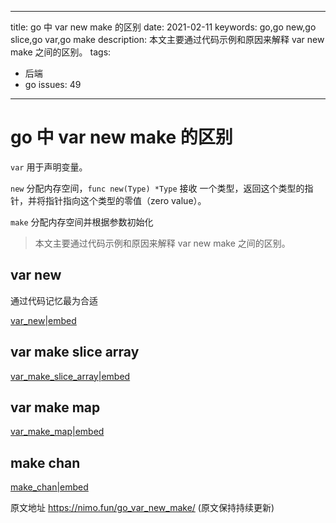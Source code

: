----
title: go 中 var new make 的区别
date: 2021-02-11
keywords: go,go new,go slice,go var,go make
description: 本文主要通过代码示例和原因来解释 var new make 之间的区别。
tags:
- 后端
- go
issues: 49
----


# go 中 var new make 的区别

`var` 用于声明变量。

`new` 分配内存空间，`func new(Type) *Type` 接收 一个类型，返回这个类型的指针，并将指针指向这个类型的零值（zero value）。

`make` 分配内存空间并根据参数初始化

> 本文主要通过代码示例和原因来解释 var new make 之间的区别。

## var new


通过代码记忆最为合适

[var_new|embed](./var_new_make/var_new/main.go)

## var make slice array

[var_make_slice_array|embed](./var_new_make/var_make_slice_array/doc_test.go)

## var make map

[var_make_map|embed](./var_new_make/var_make_map/doc_test.go)

## make chan

[make_chan|embed](./var_new_make/make_chan/main.go)

原文地址 https://nimo.fun/go_var_new_make/ (原文保持持续更新)